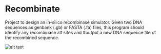 # Recombinate
Project to design an in-silico recombinase simulator. Given two DNA sequences as genbank (.gb) or FASTA (.fa) files, this program should identify any recombinase att sites and #output a new DNA sequence file of the recombined sequence.

![alt text](https://github.com/jambomber/recombinase_simulator/blob/main/recombinase_icon.png)
